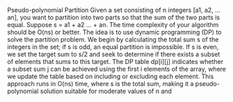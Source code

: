 Pseudo-polynomial Partition
Given a set consisting of n integers [a1, a2, … an], you want to partition into two parts so that the sum of the two parts is equal.  Suppose s = a1 + a2 … + an. The time complexity of your algorithm should be O(ns) or better.
The idea is to use dynamic programming (DP) to solve the partition problem. We begin by calculating the total sum s of the integers in the set; if s is odd, an equal partition is impossible. If s is even, we set the target sum to s/2 and seek to determine if there exists a subset of elements that sums to this target. The DP table dp[i][j] indicates whether a subset sum j can be achieved using the first i elements of the array, where we update the table based on including or excluding each element. This approach runs in O(ns) time, where s is the total sum, making it a pseudo-polynomial solution suitable for moderate values of n and 
